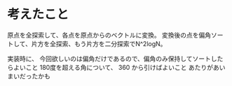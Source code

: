 # 考えたこと  
原点を全探索して、各点を原点からのベクトルに変換。
変換後の点を偏角ソートして、片方を全探索、もう片方を二分探索でN^2logN。

実装時に、
今回欲しいのは偏角だけであるので、偏角のみ保持してソートしたらよいこと
180度を超える角について、 360 から引けばよいこと
あたりがあいまいだったかも